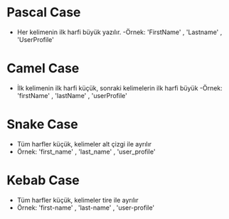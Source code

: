 # Pascal Case

- Her kelimenin ilk harfi büyük yazılır.
-Örnek: 'FirstName' , 'Lastname' , 'UserProfile'

# Camel Case

- İlk kelimenin ilk harfi küçük, sonraki kelimelerin ilk harfi büyük
-Örnek: 'firstName' , 'lastName' , 'userProfile'

# Snake Case

- Tüm harfler küçük, kelimeler alt çizgi ile ayrılır
- Örnek: 'first_name' , 'last_name' , 'user_profile'

# Kebab Case

- Tüm harfler küçük, kelimeler tire ile ayrılır
- Örnek: 'first-name' , 'last-name' , 'user-profile'